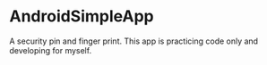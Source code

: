 # AndroidSimpleApp
A security pin and finger print. 
This app is practicing code only and developing for myself.
